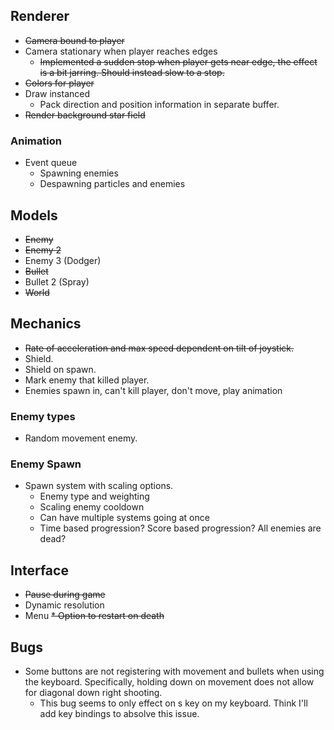 ## Renderer
* ~~Camera bound to player~~
* Camera stationary when player reaches edges
    * ~~Implemented a sudden stop when player gets near edge, the effect is a bit jarring. Should instead
    slow to a stop.~~
* ~~Colors for player~~
* Draw instanced 
    * Pack direction and position information in separate buffer.
* ~~Render background star field~~

### Animation
* Event queue
    * Spawning enemies
    * Despawning particles and enemies

## Models
* ~~Enemy~~
* ~~Enemy 2~~
* Enemy 3 (Dodger)
* ~~Bullet~~
* Bullet 2 (Spray)
* ~~World~~

## Mechanics
* ~~Rate of acceleration and max speed dependent on tilt of joystick.~~
* Shield.
* Shield on spawn.
* Mark enemy that killed player.
* Enemies spawn in, can't kill player, don't move, play animation

### Enemy types
* Random movement enemy.

### Enemy Spawn
* Spawn system with scaling options.
    * Enemy type and weighting
    * Scaling enemy cooldown
    * Can have multiple systems going at once
    * Time based progression? Score based progression? All enemies are dead?

## Interface
* ~~Pause during game~~
* Dynamic resolution
* Menu
~~* Option to restart on death~~

## Bugs
* Some buttons are not registering with movement and bullets when using the keyboard. 
Specifically, holding down on movement does not allow for diagonal down right shooting.
    * This bug seems to only effect on s key on my keyboard. Think I'll add key bindings
    to absolve this issue. 
